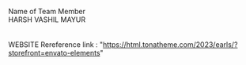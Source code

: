 Name of Team Member 
<br>
HARSH 
VASHIL
MAYUR
<br>
<br>
<br>
WEBSITE Rereference link :  "https://html.tonatheme.com/2023/earls/?storefront=envato-elements"
